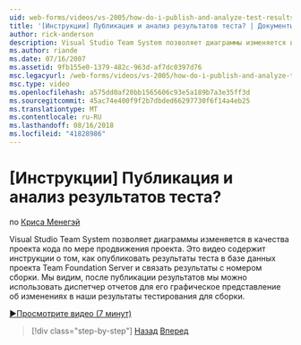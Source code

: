 ```yaml
---
uid: web-forms/videos/vs-2005/how-do-i-publish-and-analyze-test-results
title: '[Инструкции] Публикация и анализ результатов теста? | Документы Майкрософт'
author: rick-anderson
description: Visual Studio Team System позволяет диаграммы изменяется в качества проекта кода по мере продвижения проекта. Это видео содержит инструкции о том, как publ....
ms.author: riande
ms.date: 07/16/2007
ms.assetid: 9fb155e0-1379-482c-963d-af7dc0397d76
msc.legacyurl: /web-forms/videos/vs-2005/how-do-i-publish-and-analyze-test-results
msc.type: video
ms.openlocfilehash: a575dd0af20bb1565606c93e5a189b7a3e35ff3d
ms.sourcegitcommit: 45ac74e400f9f2b7dbded66297730f6f14a4eb25
ms.translationtype: MT
ms.contentlocale: ru-RU
ms.lasthandoff: 08/16/2018
ms.locfileid: "41828986"
---
```

<a name="how-do-i-publish-and-analyze-test-results"></a>[Инструкции] Публикация и анализ результатов теста?
====================
по [Криса Менегэй](https://twitter.com/CMenegay)

Visual Studio Team System позволяет диаграммы изменяется в качества проекта кода по мере продвижения проекта. Это видео содержит инструкции о том, как опубликовать результаты теста в базе данных проекта Team Foundation Server и связать результаты с номером сборки. Мы видим, после публикации результатов мы можно использовать диспетчер отчетов для его графическое представление об изменениях в наши результаты тестирования для сборки.

[&#9654;Просмотрите видео (7 минут)](https://channel9.msdn.com/Blogs/ASP-NET-Site-Videos/how-do-i-publish-and-analyze-test-results)

> [!div class="step-by-step"]
> [Назад](how-do-i-use-generic-tests.md)
> [Вперед](how-do-i-discover-application-changes-prior-to-deployment.md)
